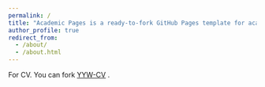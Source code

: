 ```yaml
---
permalink: /
title: "Academic Pages is a ready-to-fork GitHub Pages template for academic personal websites"
author_profile: true
redirect_from: 
  - /about/
  - /about.html
---
```


For CV. You can fork [YYW-CV](assests/CV-YYW.pdf) .


